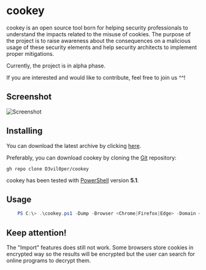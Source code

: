 # cookey
 cookey is an open source tool born for helping security professionals to understand the impacts related to the misuse of cookies. The purpose of the project is to raise awareness about the consequences on a malicious usage of these security elements and help security architects to implement proper mitigations.

 Currently, the project is in alpha phase.

 If you are interested and would like to contribute, feel free to join us ^^!

Screenshot
--
![Screenshot](https://github.com/D3vil0per/cookey/blob/main/images/screen.png)

Installing
--
You can download the latest archive by clicking [here](https://github.com/D3vil0per/cookey/archive/refs/heads/main.zip).

Preferably, you can download cookey by cloning the [Git](https://github.com/D3vil0per/cookey) repository:

    gh repo clone D3vil0per/cookey

cookey has been tested with [PowerShell](https://docs.microsoft.com/en-us/powershell/) version **5.1**.


Usage
----
```powershell
    PS C:\> .\cookey.ps1 -Dump -Browser <Chrome|Firefox|Edge> -Domain <domain1,domain2,domain3,...> -CookieName <name1,name2,...>
```

Keep attention!
----
The "Import" features does still not work. Some browsers store cookies in encrypted way so the results will be encrypted but the user can search for online programs to decrypt them.